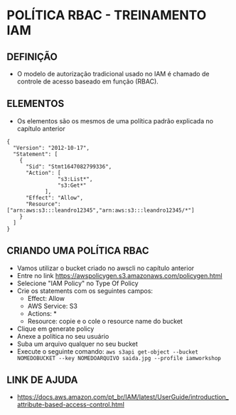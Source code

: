 # POLÍTICA RBAC - TREINAMENTO IAM

## DEFINIÇÃO

* O modelo de autorização tradicional usado no IAM é chamado de controle de acesso baseado em função (RBAC).

## ELEMENTOS

* Os elementos são os mesmos de uma política padrão explicada no capítulo anterior

```
{
  "Version": "2012-10-17",
  "Statement": [
    {
      "Sid": "Stmt1647082799336",
      "Action": [
                "s3:List*",
                "s3:Get*"
            ],
      "Effect": "Allow",
      "Resource": ["arn:aws:s3:::leandro12345","arn:aws:s3:::leandro12345/*"]
    }
  ]
}
```

## CRIANDO UMA POLÍTICA RBAC

* Vamos utilizar o bucket criado no awscli no capítulo anterior
* Entre no link https://awspolicygen.s3.amazonaws.com/policygen.html
* Selecione "IAM Policy" no Type Of Policy
* Crie os statements com os seguintes campos:
  * Effect: Allow
  * AWS Service: S3
  * Actions: *
  * Resource: copie e o cole o resource name do bucket
* Clique em generate policy
* Anexe a política no seu usuário
* Suba um arquivo qualquer no seu bucket
* Execute o seguinte comando: `aws s3api get-object --bucket NOMEDOBUCKET --key NOMEDOARQUIVO saida.jpg --profile iamworkshop`

## LINK DE AJUDA

* https://docs.aws.amazon.com/pt_br/IAM/latest/UserGuide/introduction_attribute-based-access-control.html